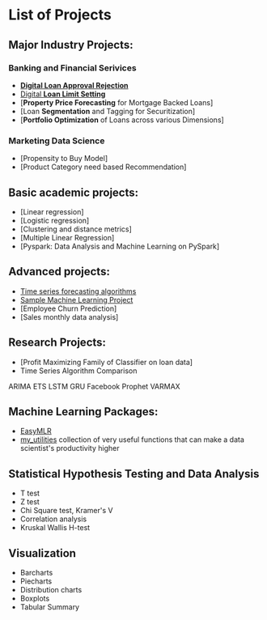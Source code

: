# List of Projects

## Major Industry Projects:
### Banking and Financial Serivices
- [**Digital Loan Approval Rejection**](https://www.maybank2u.com.my/maybank2u/malaysia/en/business/financing/working_capital/business/sme_clean_loan_financing.page)
- [Digital **Loan Limit Setting**](https://www.maybank2u.com.my/maybank2u/malaysia/en/business/financing/working_capital/business/sme_clean_loan_financing.page)
- [**Property Price Forecasting** for Mortgage Backed Loans]
- [Loan **Segmentation** and Tagging for Securitization]
- [**Portfolio Optimization** of Loans across various Dimensions]

### Marketing Data Science 
- [Propensity to Buy Model]  
- [Product Category need based Recommendation]


## Basic academic projects:
- [Linear regression]
- [Logistic regression]
- [Clustering and distance metrics]
- [Multiple Linear Regression]
- [Pyspark: Data Analysis and Machine Learning on PySpark]

## Advanced projects:
- [Time series forecasting algorithms](https://github.com/urmanml/Samples/tree/time-series)
- [Sample Machine Learning Project](https://github.com/urmanml/Samples/tree/classification-project)
- [Employee Churn Prediction]
- [Sales monthly data analysis]

## Research Projects:
- [Profit Maximizing Family of Classifier on loan data]
- Time Series Algorithm Comparison

ARIMA
ETS
LSTM
GRU
Facebook Prophet
VARMAX


## Machine Learning Packages:
- [EasyMLR](https://github.com/urmanml/easyMLR)
- [my_utilities](https://github.com/urmanml/codebase/tree/master/my_utilities)
collection of very useful functions that can make a data scientist's productivity higher

## Statistical Hypothesis Testing and Data Analysis
- T test
- Z test
- Chi Square test, Kramer's V
- Correlation analysis
- Kruskal Wallis H-test

## Visualization 
- Barcharts
- Piecharts
- Distribution charts
- Boxplots
- Tabular Summary

